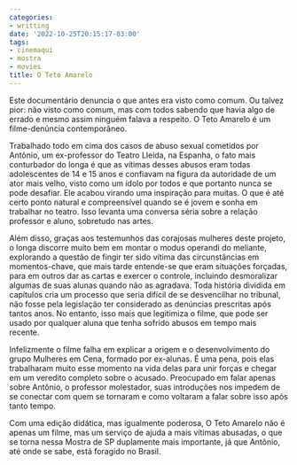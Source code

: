 ```yaml
---
categories:
- writting
date: '2022-10-25T20:15:17-03:00'
tags:
- cinemaqui
- mostra
- movies
title: O Teto Amarelo
---
```


Este documentário denuncia o que antes era visto como comum. Ou talvez pior: não visto como comum, mas com todos sabendo que havia algo de errado e mesmo assim ninguém falava a respeito. O Teto Amarelo é um filme-denúncia contemporâneo.

Trabalhado todo em cima dos casos de abuso sexual cometidos por Antônio, um ex-professor do Teatro Lleida, na Espanha, o fato mais conturbador do longa é que as vítimas desses abusos eram todas adolescentes de 14 e 15 anos e confiavam na figura da autoridade de um ator mais velho, visto como um ídolo por todos e que portanto nunca se pode desafiar. Ele acabou virando uma inspiração para muitas. O que é até certo ponto natural e compreensível quando se é jovem e sonha em trabalhar no teatro. Isso levanta uma conversa séria sobre a relação professor e aluno, sobretudo nas artes.

Além disso, graças aos testemunhos das corajosas mulheres deste projeto, o longa discorre muito bem em montar o modus operandi do meliante, explorando a questão de fingir ter sido vítima das circunstâncias em momentos-chave, que mais tarde entende-se que eram situações forçadas, para em outros dar as cartas e exercer o controle, incluindo desmoralizar algumas de suas alunas quando não as agradava. Toda história dividida em capítulos cria um processo que seria difícil de se desvencilhar no tribunal, não fosse pela legislação ter considerado as denúncias prescritas após tantos anos. No entanto, isso mais que legitimiza o filme, que pode ser usado por qualquer aluna que tenha sofrido abusos em tempo mais recente.

Infelizmente o filme falha em explicar a origem e o desenvolvimento do grupo Mulheres em Cena, formado por ex-alunas. É uma pena, pois elas trabalharam muito esse momento na vida delas para unir forças e chegar em um veredito completo sobre o acusado. Preocupado em falar apenas sobre Antônio, o professor molestador, suas introduções nos impedem de se conectar com quem se tornaram e como voltaram a falar sobre isso após tanto tempo.

Com uma edição didática, mas igualmente poderosa, O Teto Amarelo não é apenas um filme, mas um serviço de ajuda a mais vítimas abusadas, o que se torna nessa Mostra de SP duplamente mais importante, já que Antônio, até onde se sabe, está foragido no Brasil.

